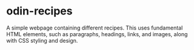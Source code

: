 # odin-recipes

A simple webpage containing different recipes. This uses fundamental
HTML elements, such as paragraphs, headings, links, and images, along 
with CSS styling and design.